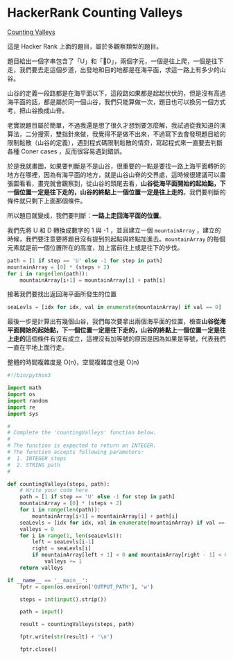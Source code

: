 # HackerRank Counting Valleys

[Counting Valleys](https://www.hackerrank.com/challenges/counting-valleys/problem)

這是 Hacker Rank 上面的題目，屬於多觀察類型的題目。

題目給出一個字串包含了「U」和「D」，兩個字元，一個是往上爬，一個是往下走，我們要去走這個步道，出發地和目的地都是在海平面，求這一路上有多少的山谷。

山谷的定義一段路都是在海平面以下，這段路如果都是起起伏伏的，但是沒有高過海平面的話，都是屬於同一個山谷，我們只能算做一次，題目也可以換另一個方式考，把山谷換成山脊。

老實說題目屬於簡單，不過我還是想了很久才想到要怎麼解，我試過從我知道的演算法，二分搜索，雙指針來做，我覺得不是做不出來，不過寫下去會發現題目給的限制鬆散（山谷的定義），遇到程式碼限制鬆散的情夼，寫起程式來一直要去判斷各種 Coner cases ，反而很容易遇到錯誤。

於是我就畫圖，如果要判斷是不是山谷，很重要的一點是要找一路上海平面轉折的地方在哪裡，因為有海平面的地方，就是山谷山脊的交界處，這時候很建議可以畫張圖看看，畫完就會觀察到，從山谷的頭尾去看，**山谷從海平面開始的起始點，下一個位置一定是往下走的，山谷的終點上一個位置一定是往上走的**。我們要判斷的條件就只剩下上面那個條件。

所以題目就變成，我們要判斷：**一路上走回海平面的位置**。

我們先將 U 和 D 轉換成數字的 1 與 -1 ，並且建立一個 `mountainArray` ，建立的時候，我們要注意要將題目沒有提到的起點與終點加進去。`mountainArray` 的每個元素就是前一個位置所在的高度，加上當前往上或是往下的步伐。

```python
path = [1 if step == 'U' else -1 for step in path]
mountainArray = [0] * (steps + 2)
for i in range(len(path)):
    mountainArray[i+1] = mountainArray[i] + path[i]
```

接著我們要找出返回海平面所發生的位置

```python
seaLevls = [idx for idx, val in enumerate(mountainArray) if val == 0]
```

最後一步是計算出有幾個山谷，我們每次要拿出兩個海平面的位置，檢查**山谷從海平面開始的起始點，下一個位置一定是往下走的，山谷的終點上一個位置一定是往上走的**這個條件有沒有成立，這裡沒有加等號的原因是因為如果是等號，代表我們一直在平地上面行走。

整體的時間複雜度是 O\(n\)，空間複雜度也是 O\(n\)

```python
#!/bin/python3

import math
import os
import random
import re
import sys

#
# Complete the 'countingValleys' function below.
#
# The function is expected to return an INTEGER.
# The function accepts following parameters:
#  1. INTEGER steps
#  2. STRING path
#

def countingValleys(steps, path):
    # Write your code here
    path = [1 if step == 'U' else -1 for step in path]
    mountainArray = [0] * (steps + 2)
    for i in range(len(path)):
        mountainArray[i+1] = mountainArray[i] + path[i]
    seaLevls = [idx for idx, val in enumerate(mountainArray) if val == 0]
    valleys = 0
    for i in range(1, len(seaLevls)):
        left = seaLevls[i-1]
        right = seaLevls[i]
        if mountainArray[left + 1] < 0 and mountainArray[right - 1] < 0:
            valleys += 1
    return valleys

if __name__ == '__main__':
    fptr = open(os.environ['OUTPUT_PATH'], 'w')

    steps = int(input().strip())

    path = input()

    result = countingValleys(steps, path)

    fptr.write(str(result) + '\n')

    fptr.close()
```



